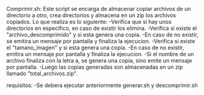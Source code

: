 Comprimir.sh:
Este script se encarga de almacenar copiar archivos de un directorio a otro, crea directorios y almacena en un zip los archivos copiados.
Lo que realiza es lo siguiente:
-Verifica que si hay unos directorios en especifico, en caso de existir los elimina.
-Verifica si existe el "archivo_descomprimido" y si esta genera una copia.
-En caso de no existir, se emitira un mensaje por pantalla y finaliza la ejecucion.
-Verifica si existe el "tamano_imagen" y si esta genera una copia.
-En caso de no existir, emitira un mensaje por pantalla y finaliza la ejecucion.
-Si el nombre de un archivo finaliza con la letra a, se genera una copia, sino emite un mensaje por pantalla.
-Luego las copias generadas son almacenadas en un zip llamado "total_archivos.zip".

requisitos:
-Se debera ejecutar anteriormente generar.sh y descomprimir.sh
